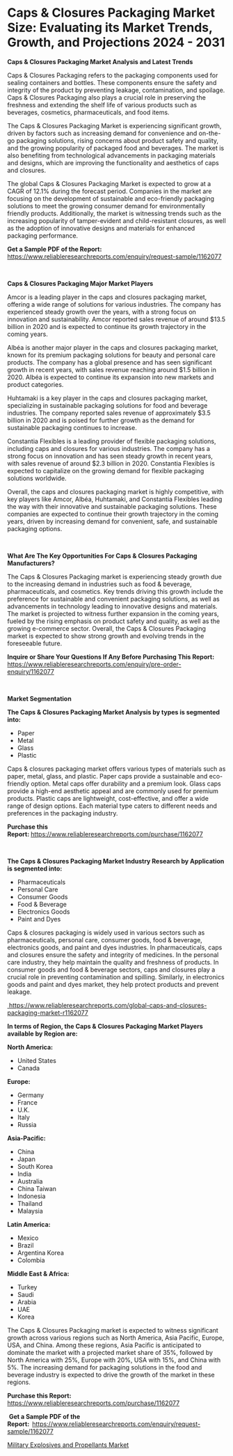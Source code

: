 <p><h1>Caps & Closures Packaging Market Size: Evaluating its Market Trends, Growth, and Projections 2024 - 2031</h1></p><p><strong>Caps & Closures Packaging Market Analysis and Latest Trends</strong></p>
<p><p>Caps & Closures Packaging refers to the packaging components used for sealing containers and bottles. These components ensure the safety and integrity of the product by preventing leakage, contamination, and spoilage. Caps & Closures Packaging also plays a crucial role in preserving the freshness and extending the shelf life of various products such as beverages, cosmetics, pharmaceuticals, and food items.</p><p>The Caps & Closures Packaging Market is experiencing significant growth, driven by factors such as increasing demand for convenience and on-the-go packaging solutions, rising concerns about product safety and quality, and the growing popularity of packaged food and beverages. The market is also benefiting from technological advancements in packaging materials and designs, which are improving the functionality and aesthetics of caps and closures.</p><p>The global Caps & Closures Packaging Market is expected to grow at a CAGR of 12.1% during the forecast period. Companies in the market are focusing on the development of sustainable and eco-friendly packaging solutions to meet the growing consumer demand for environmentally friendly products. Additionally, the market is witnessing trends such as the increasing popularity of tamper-evident and child-resistant closures, as well as the adoption of innovative designs and materials for enhanced packaging performance.</p></p>
<p><strong>Get a Sample PDF of the Report:&nbsp;</strong> <a href="https://www.reliableresearchreports.com/enquiry/request-sample/1162077">https://www.reliableresearchreports.com/enquiry/request-sample/1162077</a></p>
<p>&nbsp;</p>
<p><strong>Caps & Closures Packaging Major Market Players</strong></p>
<p><p>Amcor is a leading player in the caps and closures packaging market, offering a wide range of solutions for various industries. The company has experienced steady growth over the years, with a strong focus on innovation and sustainability. Amcor reported sales revenue of around $13.5 billion in 2020 and is expected to continue its growth trajectory in the coming years.</p><p>Albéa is another major player in the caps and closures packaging market, known for its premium packaging solutions for beauty and personal care products. The company has a global presence and has seen significant growth in recent years, with sales revenue reaching around $1.5 billion in 2020. Albéa is expected to continue its expansion into new markets and product categories.</p><p>Huhtamaki is a key player in the caps and closures packaging market, specializing in sustainable packaging solutions for food and beverage industries. The company reported sales revenue of approximately $3.5 billion in 2020 and is poised for further growth as the demand for sustainable packaging continues to increase.</p><p>Constantia Flexibles is a leading provider of flexible packaging solutions, including caps and closures for various industries. The company has a strong focus on innovation and has seen steady growth in recent years, with sales revenue of around $2.3 billion in 2020. Constantia Flexibles is expected to capitalize on the growing demand for flexible packaging solutions worldwide.</p><p>Overall, the caps and closures packaging market is highly competitive, with key players like Amcor, Albéa, Huhtamaki, and Constantia Flexibles leading the way with their innovative and sustainable packaging solutions. These companies are expected to continue their growth trajectory in the coming years, driven by increasing demand for convenient, safe, and sustainable packaging options.</p></p>
<p>&nbsp;</p>
<p><strong>What Are The Key Opportunities For Caps & Closures Packaging Manufacturers?</strong></p>
<p><p>The Caps & Closures Packaging market is experiencing steady growth due to the increasing demand in industries such as food & beverage, pharmaceuticals, and cosmetics. Key trends driving this growth include the preference for sustainable and convenient packaging solutions, as well as advancements in technology leading to innovative designs and materials. The market is projected to witness further expansion in the coming years, fueled by the rising emphasis on product safety and quality, as well as the growing e-commerce sector. Overall, the Caps & Closures Packaging market is expected to show strong growth and evolving trends in the foreseeable future.</p></p>
<p><strong>Inquire or Share Your Questions If Any Before Purchasing This Report:</strong> <a href="https://www.reliableresearchreports.com/enquiry/pre-order-enquiry/1162077">https://www.reliableresearchreports.com/enquiry/pre-order-enquiry/1162077</a></p>
<p>&nbsp;</p>
<p><strong>Market Segmentation</strong></p>
<p><strong>The Caps & Closures Packaging Market Analysis by types is segmented into:</strong></p>
<p><ul><li>Paper</li><li>Metal</li><li>Glass</li><li>Plastic</li></ul></p>
<p><p>Caps & closures packaging market offers various types of materials such as paper, metal, glass, and plastic. Paper caps provide a sustainable and eco-friendly option. Metal caps offer durability and a premium look. Glass caps provide a high-end aesthetic appeal and are commonly used for premium products. Plastic caps are lightweight, cost-effective, and offer a wide range of design options. Each material type caters to different needs and preferences in the packaging industry.</p></p>
<p><strong>Purchase this Report:&nbsp;</strong><a href="https://www.reliableresearchreports.com/purchase/1162077">https://www.reliableresearchreports.com/purchase/1162077</a></p>
<p>&nbsp;</p>
<p><strong>The Caps & Closures Packaging Market Industry Research by Application is segmented into:</strong></p>
<p><ul><li>Pharmaceuticals</li><li>Personal Care</li><li>Consumer Goods</li><li>Food & Beverage</li><li>Electronics Goods</li><li>Paint and Dyes</li></ul></p>
<p><p>Caps & closures packaging is widely used in various sectors such as pharmaceuticals, personal care, consumer goods, food & beverage, electronics goods, and paint and dyes industries. In pharmaceuticals, caps and closures ensure the safety and integrity of medicines. In the personal care industry, they help maintain the quality and freshness of products. In consumer goods and food & beverage sectors, caps and closures play a crucial role in preventing contamination and spilling. Similarly, in electronics goods and paint and dyes market, they help protect products and prevent leakage.</p></p>
<p><a href="https://www.reliableresearchreports.com/global-caps-and-closures-packaging-market-r1162077">&nbsp;https://www.reliableresearchreports.com/global-caps-and-closures-packaging-market-r1162077</a></p>
<p><strong>In terms of Region, the Caps & Closures Packaging Market Players available by Region are:</strong></p>
<p>
    <p> <strong> North America: </strong>
        <ul>
            <li>United States</li>
            <li>Canada</li>
        </ul>
        </p> 
    <p> <strong> Europe: </strong>
        <ul>
            <li>Germany</li>
            <li>France</li>
            <li>U.K.</li>
            <li>Italy</li>
            <li>Russia</li>
        </ul>
        </p> 
    <p> <strong> Asia-Pacific: </strong>
        <ul>
            <li>China</li>
            <li>Japan</li>
            <li>South Korea</li>
            <li>India</li>
            <li>Australia</li>
            <li>China Taiwan</li>
            <li>Indonesia</li>
            <li>Thailand</li>
            <li>Malaysia</li>
        </ul>
        </p> 
    <p> <strong> Latin America: </strong>
        <ul>
            <li>Mexico</li>
            <li>Brazil</li>
            <li>Argentina Korea</li>
            <li>Colombia</li>
        </ul>
        </p> 
    <p> <strong> Middle East & Africa: </strong>
        <ul>
            <li>Turkey</li>
            <li>Saudi</li>
            <li>Arabia</li>
            <li>UAE</li>
            <li>Korea</li>
        </ul>
    </p>
    </p>
<p><p>The Caps & Closures Packaging market is expected to witness significant growth across various regions such as North America, Asia Pacific, Europe, USA, and China. Among these regions, Asia Pacific is anticipated to dominate the market with a projected market share of 35%, followed by North America with 25%, Europe with 20%, USA with 15%, and China with 5%. The increasing demand for packaging solutions in the food and beverage industry is expected to drive the growth of the market in these regions.</p></p>
<p><strong>Purchase this Report: </strong><a href="https://www.reliableresearchreports.com/purchase/1162077">https://www.reliableresearchreports.com/purchase/1162077</a></p>
<p>&nbsp;<strong>Get a Sample PDF of the Report:&nbsp;&nbsp;</strong><a href="https://www.reliableresearchreports.com/enquiry/request-sample/1162077">https://www.reliableresearchreports.com/enquiry/request-sample/1162077</a></p>
<p><strong></strong></p>
<p><p><a href="https://github.com/brentleyjimmiealvaradoz4l1rea/Market-Research-Report-List-3/blob/main/military-explosives-and-propellants-market.md">Military Explosives and Propellants Market</a></p></p>